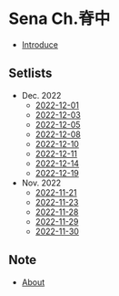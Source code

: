 # Sena Ch.脊中
- [Introduce](notes/introduce.md)

## Setlists
- Dec. 2022
  - [2022-12-01](setlists/202212/20221201.md)
  - [2022-12-03](setlists/202212/20221203.md)
  - [2022-12-05](setlists/202212/20221205.md)
  - [2022-12-08](setlists/202212/20221208.md)
  - [2022-12-10](setlists/202212/20221210.md)
  - [2022-12-11](setlists/202212/20221211.md)
  - [2022-12-14](setlists/202212/20221214.md)
  - [2022-12-19](setlists/202212/20221219.md)
- Nov. 2022
  - [2022-11-21](setlists/202211/20221121.md)
  - [2022-11-23](setlists/202211/20221123.md)
  - [2022-11-28](setlists/202211/20221128.md)
  - [2022-11-29](setlists/202211/20221129.md)
  - [2022-11-30](setlists/202211/20221130.md)

## Note
- [About](notes/about.md)
